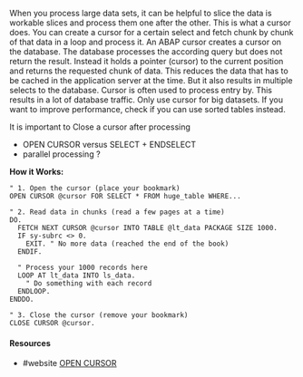 When you process large data sets, it can be helpful to slice the data is workable slices and process them one after the other. This is what a cursor does. You can create a cursor for a certain select and fetch chunk by chunk of that data in a loop and process it.
An ABAP cursor creates a cursor on the database. The database processes the according query but does not return the result. Instead it holds a pointer (cursor) to the current position and returns the requested chunk of data.
This reduces the data that has to be cached in the application server at the time. But it also results in multiple selects to the database.
Cursor is often used to process entry by. This results in a lot of database traffic. Only use cursor for big datasets. If you want to improve performance, check if you can use sorted tables instead.

It is important to Close a cursor after processing 

- OPEN CURSOR versus SELECT + ENDSELECT
- parallel processing ?


**How it Works:**
```
" 1. Open the cursor (place your bookmark)
OPEN CURSOR @cursor FOR SELECT * FROM huge_table WHERE...

" 2. Read data in chunks (read a few pages at a time)
DO.
  FETCH NEXT CURSOR @cursor INTO TABLE @lt_data PACKAGE SIZE 1000.
  IF sy-subrc <> 0.
    EXIT. " No more data (reached the end of the book)
  ENDIF.
  
  " Process your 1000 records here
  LOOP AT lt_data INTO ls_data.
    " Do something with each record
  ENDLOOP.
ENDDO.

" 3. Close the cursor (remove your bookmark)
CLOSE CURSOR @cursor.
```


#### Resources
- #website [OPEN CURSOR](https://help.sap.com/doc/abapdocu_751_index_htm/7.51/de-de/abapopen_cursor.htm)
